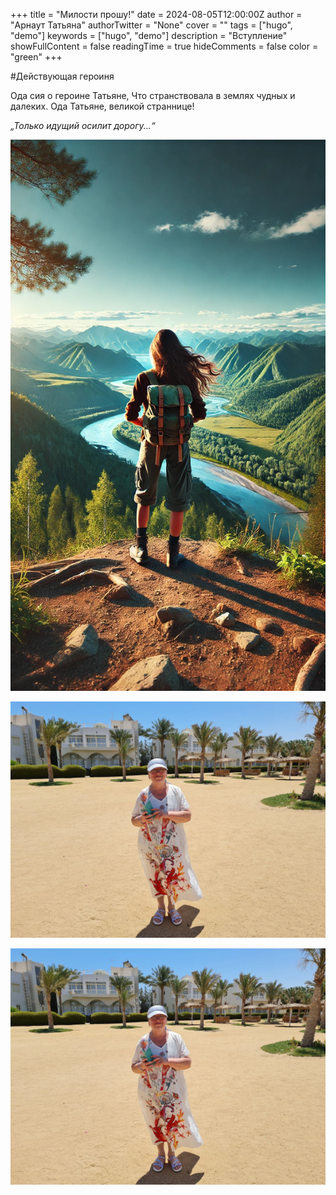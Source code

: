 
+++
title = "Милости прошу!"
date = 2024-08-05T12:00:00Z
author = "Арнаут Татьяна"
authorTwitter = "None"
cover = ""
tags = ["hugo", "demo"]
keywords = ["hugo", "demo"]
description = "Вступление"
showFullContent = false
readingTime = true
hideComments = false
color = "green"
+++

#Действующая героиня

Ода сия о героине Татьяне, Что странствовала в землях чудных и далеких. Ода Татьяне, великой страннице!

_„Только идущий осилит дорогу...“_

![1](images/Converted_00509cce-207d-48f2-b03d-9b6c472e7112.jpeg)

![2](IMG_20240801_142948_368.jpg)

![3](Converted_IMG_20240801_142948_368.png)
